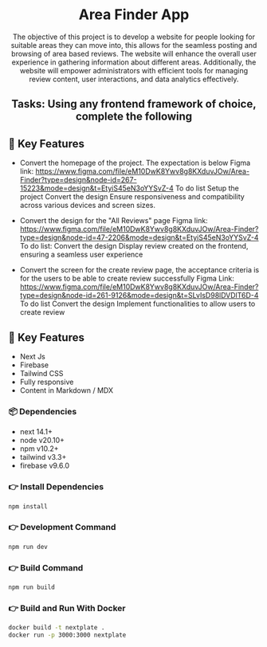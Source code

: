 <h1 align=center>Area Finder App</h1>

<p align=center>The objective of this project is to develop a website for people looking for suitable areas they can move into, this allows for the seamless posting and browsing of area based reviews. The website will enhance the overall user experience in gathering information about different areas. Additionally, the website will empower administrators with efficient tools for managing review content, user interactions, and data analytics effectively.</p>

<h2 align=center>Tasks: Using any frontend framework of choice, complete the following</h2>


## 📌 Key Features
- Convert the homepage of the project. The expectation is below
 Figma link: <a href="https://www.figma.com/file/eM10DwK8Ywv8g8KXduvJOw/Area-Finder?type=design&node-id=267-15223&mode=design&t=EtyiS45eN3oYYSvZ-4"> https://www.figma.com/file/eM10DwK8Ywv8g8KXduvJOw/Area-Finder?type=design&node-id=267-15223&mode=design&t=EtyiS45eN3oYYSvZ-4 </a>
 To do list
 Setup the project
 Convert the design
 Ensure responsiveness and compatibility across various devices and screen sizes.

- Convert the design for the "All Reviews" page 
  Figma link: <a hreg="https://www.figma.com/file/eM10DwK8Ywv8g8KXduvJOw/Area-Finder?type=design&node-id=47-2206&mode=design&t=EtyiS45eN3oYYSvZ-4"> https://www.figma.com/file/eM10DwK8Ywv8g8KXduvJOw/Area-Finder?type=design&node-id=47-2206&mode=design&t=EtyiS45eN3oYYSvZ-4
  To do list:
  Convert the design
  Display review created on the frontend, ensuring a seamless user experience
  
- Convert the screen for the create review page, the acceptance criteria is for the users to be able to create review successfully
 Figma Link: <a href=" https://www.figma.com/file/eM10DwK8Ywv8g8KXduvJOw/Area-Finder?type=design&node-id=261-9126&mode=design&t=SLvIsD98lDVDlT6D-4"> https://www.figma.com/file/eM10DwK8Ywv8g8KXduvJOw/Area-Finder?type=design&node-id=261-9126&mode=design&t=SLvIsD98lDVDlT6D-4
 To do list
 Convert the design
 Implement functionalities to allow users to create review


## 📌 Key Features

- Next Js
- Firebase
- Tailwind CSS
- Fully responsive
- Content in Markdown / MDX


### 📦 Dependencies

- next 14.1+
- node v20.10+
- npm v10.2+
- tailwind v3.3+
- firebase v9.6.0

### 👉 Install Dependencies

```bash
npm install
```

### 👉 Development Command

```bash
npm run dev
```

### 👉 Build Command

```bash
npm run build
```

### 👉 Build and Run With Docker

```bash
docker build -t nextplate .
docker run -p 3000:3000 nextplate
```


